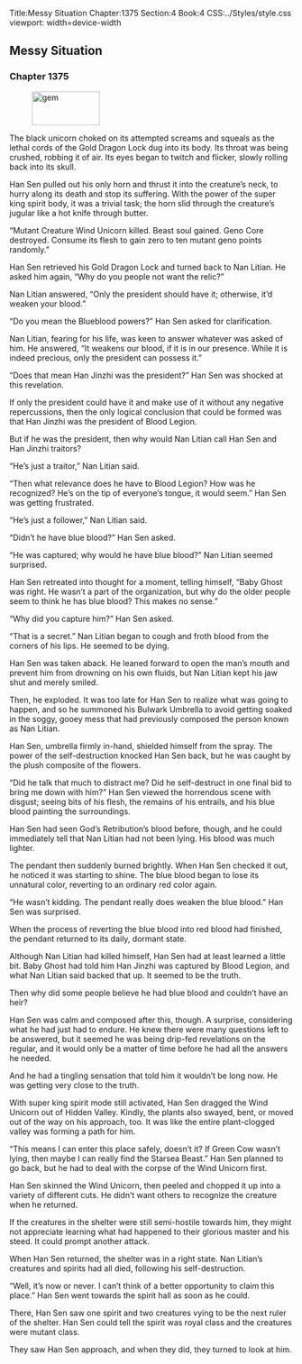 Title:Messy Situation 
Chapter:1375 
Section:4 
Book:4 
CSS:../Styles/style.css 
viewport: width=device-width
  
## Messy Situation
### Chapter 1375 
<figure>
	<img src="../Images/gem.gif" alt="gem" id="gem" width="120" height="60" />
</figure>
  

  
  The black unicorn choked on its attempted screams and squeals as the lethal cords of the Gold Dragon Lock dug into its body. Its throat was being crushed, robbing it of air. Its eyes began to twitch and flicker, slowly rolling back into its skull.

Han Sen pulled out his only horn and thrust it into the creature’s neck, to hurry along its death and stop its suffering. With the power of the super king spirit body, it was a trivial task; the horn slid through the creature’s jugular like a hot knife through butter.

“Mutant Creature Wind Unicorn killed. Beast soul gained. Geno Core destroyed. Consume its flesh to gain zero to ten mutant geno points randomly.”

Han Sen retrieved his Gold Dragon Lock and turned back to Nan Litian. He asked him again, “Why do you people not want the relic?”

Nan Litian answered, “Only the president should have it; otherwise, it’d weaken your blood.”

“Do you mean the Blueblood powers?” Han Sen asked for clarification.

Nan Litian, fearing for his life, was keen to answer whatever was asked of him. He answered, “It weakens our blood, if it is in our presence. While it is indeed precious, only the president can possess it.”

“Does that mean Han Jinzhi was the president?” Han Sen was shocked at this revelation.

If only the president could have it and make use of it without any negative repercussions, then the only logical conclusion that could be formed was that Han Jinzhi was the president of Blood Legion.

But if he was the president, then why would Nan Litian call Han Sen and Han Jinzhi traitors?

“He’s just a traitor,” Nan Litian said.

“Then what relevance does he have to Blood Legion? How was he recognized? He’s on the tip of everyone’s tongue, it would seem.” Han Sen was getting frustrated.

“He’s just a follower,” Nan Litian said.

“Didn’t he have blue blood?” Han Sen asked.

“He was captured; why would he have blue blood?” Nan Litian seemed surprised.

Han Sen retreated into thought for a moment, telling himself, “Baby Ghost was right. He wasn’t a part of the organization, but why do the older people seem to think he has blue blood? This makes no sense.”

“Why did you capture him?” Han Sen asked.

“That is a secret.” Nan Litian began to cough and froth blood from the corners of his lips. He seemed to be dying.

Han Sen was taken aback. He leaned forward to open the man’s mouth and prevent him from drowning on his own fluids, but Nan Litian kept his jaw shut and merely smiled.

Then, he exploded. It was too late for Han Sen to realize what was going to happen, and so he summoned his Bulwark Umbrella to avoid getting soaked in the soggy, gooey mess that had previously composed the person known as Nan Litian.

Han Sen, umbrella firmly in-hand, shielded himself from the spray. The power of the self-destruction knocked Han Sen back, but he was caught by the plush composite of the flowers.

“Did he talk that much to distract me? Did he self-destruct in one final bid to bring me down with him?” Han Sen viewed the horrendous scene with disgust; seeing bits of his flesh, the remains of his entrails, and his blue blood painting the surroundings.

Han Sen had seen God’s Retribution’s blood before, though, and he could immediately tell that Nan Litian had not been lying. His blood was much lighter.

The pendant then suddenly burned brightly. When Han Sen checked it out, he noticed it was starting to shine. The blue blood began to lose its unnatural color, reverting to an ordinary red color again.

“He wasn’t kidding. The pendant really does weaken the blue blood.” Han Sen was surprised.

When the process of reverting the blue blood into red blood had finished, the pendant returned to its daily, dormant state.

Although Nan Litian had killed himself, Han Sen had at least learned a little bit. Baby Ghost had told him Han Jinzhi was captured by Blood Legion, and what Nan Litian said backed that up. It seemed to be the truth.

Then why did some people believe he had blue blood and couldn’t have an heir?

Han Sen was calm and composed after this, though. A surprise, considering what he had just had to endure. He knew there were many questions left to be answered, but it seemed he was being drip-fed revelations on the regular, and it would only be a matter of time before he had all the answers he needed.

And he had a tingling sensation that told him it wouldn’t be long now. He was getting very close to the truth.

With super king spirit mode still activated, Han Sen dragged the Wind Unicorn out of Hidden Valley. Kindly, the plants also swayed, bent, or moved out of the way on his approach, too. It was like the entire plant-clogged valley was forming a path for him.

“This means I can enter this place safely, doesn’t it? If Green Cow wasn’t lying, then maybe I can really find the Starsea Beast.” Han Sen planned to go back, but he had to deal with the corpse of the Wind Unicorn first.

Han Sen skinned the Wind Unicorn, then peeled and chopped it up into a variety of different cuts. He didn’t want others to recognize the creature when he returned.

If the creatures in the shelter were still semi-hostile towards him, they might not appreciate learning what had happened to their glorious master and his steed. It could prompt another attack.

When Han Sen returned, the shelter was in a right state. Nan Litian’s creatures and spirits had all died, following his self-destruction.

“Well, it’s now or never. I can’t think of a better opportunity to claim this place.” Han Sen went towards the spirit hall as soon as he could.

There, Han Sen saw one spirit and two creatures vying to be the next ruler of the shelter. Han Sen could tell the spirit was royal class and the creatures were mutant class.

They saw Han Sen approach, and when they did, they turned to look at him.
